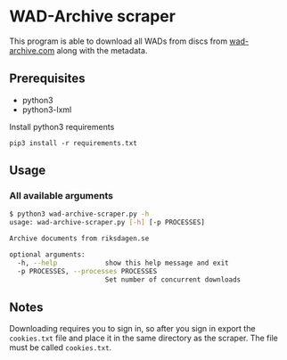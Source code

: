 # WAD-Archive scraper

This program is able to download all WADs from discs from [wad-archive.com](https://wad-archive.com) along with the metadata.

## Prerequisites
* python3
* python3-lxml

Install python3 requirements
```
pip3 install -r requirements.txt
```

## Usage
### All available arguments
```bash
$ python3 wad-archive-scraper.py -h
usage: wad-archive-scraper.py [-h] [-p PROCESSES]

Archive documents from riksdagen.se

optional arguments:
  -h, --help            show this help message and exit
  -p PROCESSES, --processes PROCESSES
                        Set number of concurrent downloads
```

## Notes
Downloading requires you to sign in, so after you sign in export the `cookies.txt` file and place it in the same directory as the scraper. The file must be called `cookies.txt`.